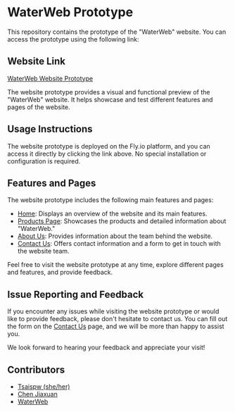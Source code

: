 # WaterWeb Prototype

This repository contains the prototype of the "WaterWeb" website. You can access the prototype using the following link:

## Website Link

[WaterWeb Website Prototype](https://waterweb.fly.dev)

The website prototype provides a visual and functional preview of the "WaterWeb" website. It helps showcase and test different features and pages of the website.

## Usage Instructions

The website prototype is deployed on the Fly.io platform, and you can access it directly by clicking the link above. No special installation or configuration is required.

## Features and Pages

The website prototype includes the following main features and pages:

- [Home](https://waterweb.fly.dev): Displays an overview of the website and its main features.
- [Products Page](https://waterweb.fly.dev/products): Showcases the products and detailed information about "WaterWeb."
- [About Us](https://waterweb.fly.dev/about): Provides information about the team behind the website.
- [Contact Us](https://waterweb.fly.dev/contact): Offers contact information and a form to get in touch with the website team.

Feel free to visit the website prototype at any time, explore different pages and features, and provide feedback.

## Issue Reporting and Feedback

If you encounter any issues while visiting the website prototype or would like to provide feedback, please don't hesitate to contact us. You can fill out the form on the [Contact Us](https://waterweb.fly.dev/contact) page, and we will be more than happy to assist you.

We look forward to hearing your feedback and appreciate your visit!

## Contributors

- [Tsaispw (she/her)](https://github.com/tsaispw)
- [Chen Jiaxuan](https://github.com/jrshn)
- [WaterWeb](https://www.linkedin.com/company/%E7%BA%8C%E6%B0%B4/)
